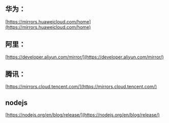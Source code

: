 ## 华为：
[https://mirrors.huaweicloud.com/home](https://mirrors.huaweicloud.com/home)
## 阿里：
[https://developer.aliyun.com/mirror/](https://developer.aliyun.com/mirror/)
## 腾讯：
[https://mirrors.cloud.tencent.com/](https://mirrors.cloud.tencent.com/)
## nodejs
[https://nodejs.org/en/blog/release/](https://nodejs.org/en/blog/release/)
